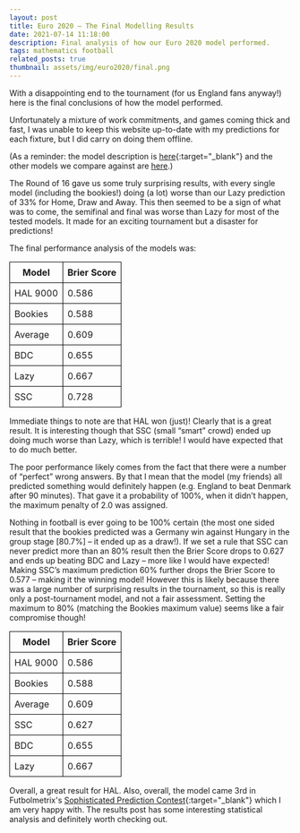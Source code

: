 ```yaml
---
layout: post
title: Euro 2020 – The Final Modelling Results
date: 2021-07-14 11:18:00
description: Final analysis of how our Euro 2020 model performed.
tags: mathematics football
related_posts: true
thumbnail: assets/img/euro2020/final.png
---
```


With a disappointing end to the tournament (for us England fans anyway!) here is the final conclusions of how the model performed.

Unfortunately a mixture of work commitments, and games coming thick and fast, I was unable to keep this website up-to-date with my predictions for each fixture, but I did carry on doing them offline.

(As a reminder: the model description is [here](https://seanelvidge.github.io/article/2021/Euro_2020_Predictions/){:target="\_blank"} and the other models we compare against are [here](https://seanelvidge.com/articles/2021/Euro_2020_Round_1_Results_and_Validation/).)

The Round of 16 gave us some truly surprising results, with every single model (including the bookies!) doing (a lot) worse than our Lazy prediction of 33% for Home, Draw and Away. This then seemed to be a sign of what was to come, the semifinal and final was worse than Lazy for most of the tested models. It made for an exciting tournament but a disaster for predictions!

The final performance analysis of the models was:

<table style="border-collapse: collapse; width: 50%;">
  <thead>
    <tr>
      <th style="border: 1px solid black; padding: 8px;">Model</th>
      <th style="border: 1px solid black; padding: 8px;">Brier Score</th>
    </tr>
  </thead>
  <tbody>
    <tr>
      <td style="border: 1px solid black; padding: 8px;">HAL 9000</td>
      <td style="border: 1px solid black; padding: 8px;">0.586</td>
    </tr>
    <tr>
      <td style="border: 1px solid black; padding: 8px;">Bookies</td>
      <td style="border: 1px solid black; padding: 8px;">0.588</td>
    </tr>
    <tr>
      <td style="border: 1px solid black; padding: 8px;">Average</td>
      <td style="border: 1px solid black; padding: 8px;">0.609</td>
    </tr>
    <tr>
      <td style="border: 1px solid black; padding: 8px;">BDC</td>
      <td style="border: 1px solid black; padding: 8px;">0.655</td>
    </tr>
    <tr>
      <td style="border: 1px solid black; padding: 8px;">Lazy</td>
      <td style="border: 1px solid black; padding: 8px;">0.667</td>
    </tr>
    <tr>
      <td style="border: 1px solid black; padding: 8px;">SSC</td>
      <td style="border: 1px solid black; padding: 8px;">0.728</td>
    </tr>
  </tbody>
</table>

Immediate things to note are that HAL won (just)! Clearly that is a great result. It is interesting though that SSC (small “smart” crowd) ended up doing much worse than Lazy, which is terrible! I would have expected that to do much better.

The poor performance likely comes from the fact that there were a number of “perfect” wrong answers. By that I mean that the model (my friends) all predicted something would definitely happen (e.g. England to beat Denmark after 90 minutes). That gave it a probability of 100%, when it didn’t happen, the maximum penalty of 2.0 was assigned.

Nothing in football is ever going to be 100% certain (the most one sided result that the bookies predicted was a Germany win against Hungary in the group stage [80.7%] – it ended up as a draw!). If we set a rule that SSC can never predict more than an 80% result then the Brier Score drops to 0.627 and ends up beating BDC and Lazy – more like I would have expected! Making SSC’s maximum prediction 60% further drops the Brier Score to 0.577 – making it the winning model! However this is likely because there was a large number of surprising results in the tournament, so this is really only a post-tournament model, and not a fair assessment. Setting the maximum to 80% (matching the Bookies maximum value) seems like a fair compromise though!

<table style="border-collapse: collapse; width: 50%;">
  <thead>
    <tr>
      <th style="border: 1px solid black; padding: 8px;">Model</th>
      <th style="border: 1px solid black; padding: 8px;">Brier Score</th>
    </tr>
  </thead>
  <tbody>
    <tr>
      <td style="border: 1px solid black; padding: 8px;">HAL 9000</td>
      <td style="border: 1px solid black; padding: 8px;">0.586</td>
    </tr>
    <tr>
      <td style="border: 1px solid black; padding: 8px;">Bookies</td>
      <td style="border: 1px solid black; padding: 8px;">0.588</td>
    </tr>
    <tr>
      <td style="border: 1px solid black; padding: 8px;">Average</td>
      <td style="border: 1px solid black; padding: 8px;">0.609</td>
    </tr>
    <tr>
      <td style="border: 1px solid black; padding: 8px;">SSC</td>
      <td style="border: 1px solid black; padding: 8px;">0.627</td>
    </tr>
    <tr>
      <td style="border: 1px solid black; padding: 8px;">BDC</td>
      <td style="border: 1px solid black; padding: 8px;">0.655</td>
    </tr>
    <tr>
      <td style="border: 1px solid black; padding: 8px;">Lazy</td>
      <td style="border: 1px solid black; padding: 8px;">0.667</td>
    </tr>
  </tbody>
</table>

Overall, a great result for HAL. Also, overall, the model came 3rd in Futbolmetrix's [Sophisticated Prediction Contest](https://futbolmetrix.wordpress.com/2021/07/12/euro2020-sophcon-final-results/){:target="\_blank"} which I am very happy with. The results post has some interesting statistical analysis and definitely worth checking out.
